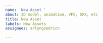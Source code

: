 ```yaml
---
name: 'New Asset '
about: 3D model, animation, VFX, SFX, etc
title: New Asset
labels: New Assets
assignees: arlyngoodrich

---
```



